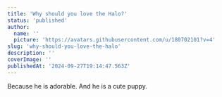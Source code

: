 ```yaml
---
title: 'Why should you love the Halo?'
status: 'published'
author:
  name: ''
  picture: 'https://avatars.githubusercontent.com/u/180702101?v=4'
slug: 'why-should-you-love-the-halo'
description: ''
coverImage: ''
publishedAt: '2024-09-27T19:14:47.563Z'
---
```


Because he is adorable. And he is a cute puppy.